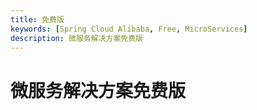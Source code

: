 ```yaml
---
title: 免费版
keywords: [Spring Cloud Alibaba, Free, MicroServices]
description: 微服务解决方案免费版
---
```


# 微服务解决方案免费版